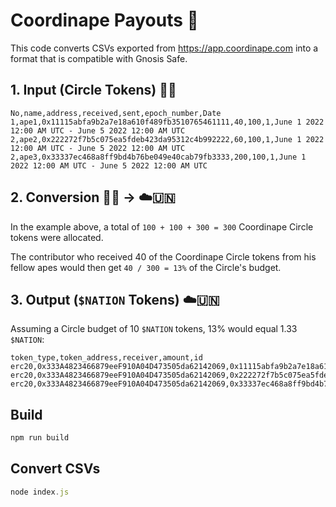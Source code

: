 # Coordinape Payouts 🦍

This code converts CSVs exported from https://app.coordinape.com into a format that is compatible with Gnosis Safe.

## 1. Input (Circle Tokens) 🍌🦍

```csv
No,name,address,received,sent,epoch_number,Date
1,ape1,0x11115abfa9b2a7e18a610f489fb3510765461111,40,100,1,June 1 2022 12:00 AM UTC - June 5 2022 12:00 AM UTC
2,ape2,0x222272f7b5c075ea5fdeb423da95312c4b992222,60,100,1,June 1 2022 12:00 AM UTC - June 5 2022 12:00 AM UTC
2,ape3,0x33337ec468a8ff9bd4b76be049e40cab79fb3333,200,100,1,June 1 2022 12:00 AM UTC - June 5 2022 12:00 AM UTC
```

## 2. Conversion 🍌🦍 → ☁️🇺🇳

In the example above, a total of `100 + 100 + 300 = 300` Coordinape Circle tokens were allocated.

The contributor who received 40 of the Coordinape Circle tokens from his fellow apes would then get `40 / 300 = 13%` of the Circle's budget.

## 3. Output (`$NATION` Tokens) ☁️🇺🇳

Assuming a Circle budget of 10 `$NATION` tokens, 13% would equal 1.33 `$NATION`:

```csv
token_type,token_address,receiver,amount,id
erc20,0x333A4823466879eeF910A04D473505da62142069,0x11115abfa9b2a7e18a610f489fb3510765461111,1.333333333333333333,
erc20,0x333A4823466879eeF910A04D473505da62142069,0x222272f7b5c075ea5fdeb423da95312c4b992222,2.0,
erc20,0x333A4823466879eeF910A04D473505da62142069,0x33337ec468a8ff9bd4b76be049e40cab79fb3333,6.666666666666666667,
```

## Build

```javascript
npm run build
```

## Convert CSVs

```javascript
node index.js
```
